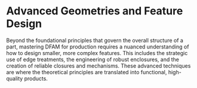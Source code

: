 # Advanced Geometries and Feature Design

Beyond the foundational principles that govern the overall structure of a part, mastering DFAM for production requires a nuanced understanding of how to design smaller, more complex features. This includes the strategic use of edge treatments, the engineering of robust enclosures, and the creation of reliable closures and mechanisms. These advanced techniques are where the theoretical principles are translated into functional, high-quality products.
